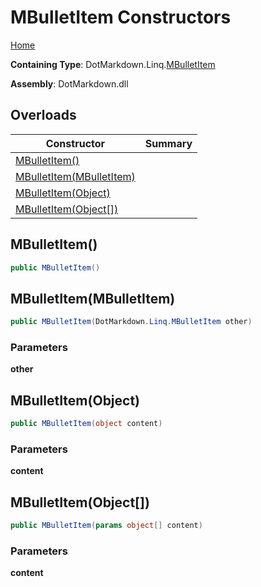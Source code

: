 # MBulletItem Constructors

[Home](../../../../README.md)

**Containing Type**: DotMarkdown\.Linq\.[MBulletItem](../README.md)

**Assembly**: DotMarkdown\.dll

## Overloads

| Constructor | Summary |
| ----------- | ------- |
| [MBulletItem()](#DotMarkdown_Linq_MBulletItem__ctor) | |
| [MBulletItem(MBulletItem)](#DotMarkdown_Linq_MBulletItem__ctor_DotMarkdown_Linq_MBulletItem_) | |
| [MBulletItem(Object)](#DotMarkdown_Linq_MBulletItem__ctor_System_Object_) | |
| [MBulletItem(Object\[\])](#DotMarkdown_Linq_MBulletItem__ctor_System_Object___) | |

## MBulletItem\(\) <a name="DotMarkdown_Linq_MBulletItem__ctor"></a>

```csharp
public MBulletItem()
```

## MBulletItem\(MBulletItem\) <a name="DotMarkdown_Linq_MBulletItem__ctor_DotMarkdown_Linq_MBulletItem_"></a>

```csharp
public MBulletItem(DotMarkdown.Linq.MBulletItem other)
```

### Parameters

**other**

## MBulletItem\(Object\) <a name="DotMarkdown_Linq_MBulletItem__ctor_System_Object_"></a>

```csharp
public MBulletItem(object content)
```

### Parameters

**content**

## MBulletItem\(Object\[\]\) <a name="DotMarkdown_Linq_MBulletItem__ctor_System_Object___"></a>

```csharp
public MBulletItem(params object[] content)
```

### Parameters

**content**